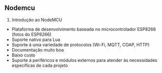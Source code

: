 ## Nodemcu

1. Introdução ao NodeMCU

- Plataforma de desenvolvimento baseada no microcontrolador ESP8266
(fotos do ESP8266)
- Suporte nativo para Lua
- Suporte á uma variedade de protocolos (Wi-Fi, MQTT, COAP, HTTP)
- Documentação muito boa
- Baixo custo
- Suporte á periféricos e módulos externos para atender às necessidades específicas de cada projeto
